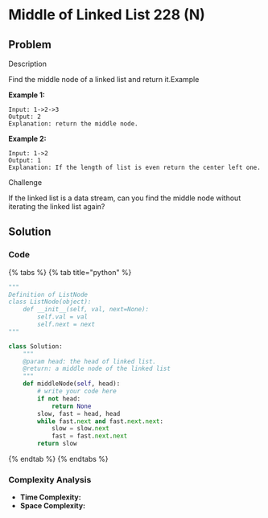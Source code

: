 # Middle of Linked List 228 \(N\)

## Problem

Description

Find the middle node of a linked list and return it.Example

**Example 1:**

```text
Input: 1->2->3
Output: 2
Explanation: return the middle node.
```

**Example 2:**

```text
Input: 1->2
Output: 1
Explanation: If the length of list is even return the center left one.
```

Challenge

If the linked list is a data stream, can you find the middle node without iterating the linked list again?

## Solution 

### Code

{% tabs %}
{% tab title="python" %}
```python
"""
Definition of ListNode
class ListNode(object):
    def __init__(self, val, next=None):
        self.val = val
        self.next = next
"""

class Solution:
    """
    @param head: the head of linked list.
    @return: a middle node of the linked list
    """
    def middleNode(self, head):
        # write your code here
        if not head:
            return None
        slow, fast = head, head
        while fast.next and fast.next.next:
            slow = slow.next
            fast = fast.next.next
        return slow
```
{% endtab %}
{% endtabs %}

### Complexity Analysis

* **Time Complexity:**
* **Space Complexity:**

